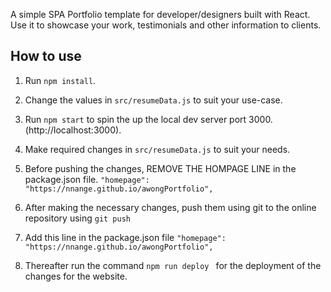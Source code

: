 A simple SPA Portfolio template for developer/designers built with React. Use it to showcase your work, testimonials and other information to clients.


## How to use
1. Run  ``` npm install ```.
2. Change the values in ```src/resumeData.js``` to suit your use-case.
3. Run ```npm start``` to spin the up the local dev server port 3000.(http://localhost:3000).
4. Make required changes in ```src/resumeData.js``` to suit your needs.
5. Before pushing the changes, REMOVE THE HOMPAGE LINE in the package.json file.
```"homepage": "https://nnange.github.io/awongPortfolio",```

6. After making the necessary changes, push them using git to the online repository 
    using ``` git push ```
7. Add this line  in the package.json file 
```"homepage": "https://nnange.github.io/awongPortfolio",```
 
6. Thereafter run the command ```npm run deploy ``` for the deployment of the changes  for the website.

